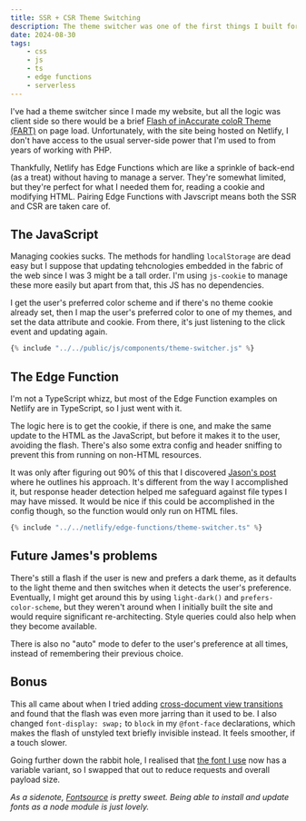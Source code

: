 ```yaml
---
title: SSR + CSR Theme Switching
description: The theme switcher was one of the first things I built for my site and it had an annoying flaw.
date: 2024-08-30
tags:
    - css
    - js
    - ts
    - edge functions
    - serverless
---
```


I've had a theme switcher since I made my website, but all the logic was client side so there would be a brief [Flash of inAccurate coloR Theme (FART)](https://css-tricks.com/flash-of-inaccurate-color-theme-fart/) on page load. Unfortunately, with the site being hosted on Netlify, I don't have access to the usual server-side power that I'm used to from years of working with PHP.

Thankfully, Netlify has Edge Functions which are like a sprinkle of back-end (as a treat) without having to manage a server. They're somewhat limited, but they're perfect for what I needed them for, reading a cookie and modifying HTML. Pairing Edge Functions with Javscript means both the SSR and CSR are taken care of.

## The JavaScript
Managing cookies sucks. The methods for handling `localStorage` are dead easy but I suppose that updating tehcnologies embedded in the fabric of the web since I was 3 might be a tall order. I'm using `js-cookie` to manage these more easily but apart from that, this JS has no dependencies.

I get the user's preferred color scheme and if there's no theme cookie already set, then I map the user's preferred color to one of my themes, and set the data attribute and cookie. From there, it's just listening to the click event and updating again.

```javascript
{% include "../../public/js/components/theme-switcher.js" %}
```

## The Edge Function
I'm not a TypeScript whizz, but most of the Edge Function examples on Netlify are in TypeScript, so I just went with it.

The logic here is to get the cookie, if there is one, and make the same update to the HTML as the JavaScript, but before it makes it to the user, avoiding the flash. There's also some extra config and header sniffing to prevent this from running on non-HTML resources.

It was only after figuring out 90% of this that I discovered [Jason's post](https://www.learnwithjason.dev/blog/css-color-theme-switcher-no-flash/) where he outlines his approach. It's different from the way I accomplished it, but response header detection helped me safeguard against file types I may have missed. It would be nice if this could be accomplished in the config though, so the function would only run on HTML files.


```typescript
{% include "../../netlify/edge-functions/theme-switcher.ts" %}
```
## Future James's problems
There's still a flash if the user is new and prefers a dark theme, as it defaults to the light theme and then switches when it detects the user's preference. Eventually, I might get around this by using `light-dark()` and `prefers-color-scheme`, but they weren't around when I initially built the site and would require significant re-architecting. Style queries could also help when they become available.

There is also no "auto" mode to defer to the user's preference at all times, instead of remembering their previous choice.

## Bonus
This all came about when I tried adding [cross-document view transitions](https://developer.chrome.com/docs/web-platform/view-transitions#cross-document_view_transitions) and found that the flash was even more jarring than it used to be. I also changed `font-display: swap;` to `block` in my `@font-face` declarations, which makes the flash of unstyled text briefly invisible instead. It feels smoother, if a touch slower.

Going further down the rabbit hole, I realised that [the font I use](https://fontsource.org/fonts/overpass) now has a variable variant, so I swapped that out to reduce requests and overall payload size.

*As a sidenote, [Fontsource](https://fontsource.org) is pretty sweet. Being able to install and update fonts as a node module is just lovely.*
